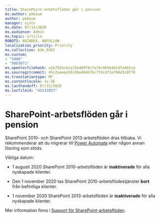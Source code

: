 ```yaml
---
title: SharePoint-arbetsflöden går i pension
ms.author: pebaum
author: pebaum
manager: scotv
ms.date: 07/14/2020
ms.audience: Admin
ms.topic: article
ROBOTS: NOINDEX, NOFOLLOW
localization_priority: Priority
ms.collection: Adm_O365
ms.custom:
- "5900"
- "9003071"
ms.openlocfilehash: a1b792bcb2a73ed89f8cfe74c0b56461dfa465ce
ms.sourcegitcommit: 45c2aaeee58c0be466b76c7f0cd71e796d3c8f76
ms.translationtype: MT
ms.contentlocale: sv-SE
ms.lasthandoff: 07/15/2020
ms.locfileid: "45141857"
---
```

# <a name="sharepoint-workflows-retiring"></a>SharePoint-arbetsflöden går i pension

SharePoint 2010- och SharePoint 2013-arbetsflöden dras tillbaka. Vi rekommenderar att du migrerar till [Power Automate](https://docs.microsoft.com/power-automate/getting-started) eller någon annan lösning som stöds. 

Viktiga datum:

- 1 augusti 2020 SharePoint 2010-arbetsflöden är **inaktiverade** för alla nyskapade klienter.

- Den 1 november 2020 tas SharePoint 2010-arbetsflödestjänster **bort** från befintliga klienter.

- 1 november 2020 SharePoint 2013-arbetsflöden är **inaktiverade** för alla nyskapade klienter.

Mer information finns i [Support för SharePoint-arbetsflöden](https://aka.ms/sp-workflows-support).